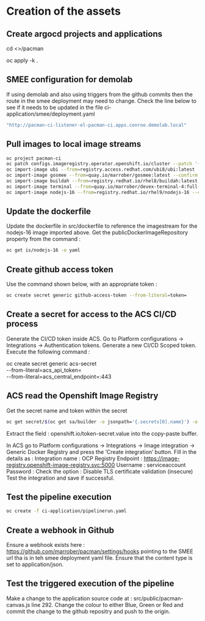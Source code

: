 # Creation of the assets

## Create argocd projects and applications

cd <<clone-location>>/pacman

oc apply -k .

## SMEE configuration for demolab

If using demolab and also using triggers from the github commits then the route in the smee deployment may need to change. Check the line below to see if it needs to be updated in the file ci-application/smee/deployment.yaml

````bash
"http://pacman-ci-listener-el-pacman-ci.apps.conroe.demolab.local"
````

## Pull images to local image streams

````bash
oc project pacman-ci
oc patch configs.imageregistry.operator.openshift.io/cluster --patch '{"spec":{"defaultRoute":true}}' --type=merge
oc import-image ubi --from=registry.access.redhat.com/ubi8/ubi:latest --confirm
oc import-image gosmee --from=quay.io/marrober/gosmee:latest --confirm
oc import-image buildah --from=registry.redhat.io/rhel8/buildah:latest --confirm
oc import-image terminal --from=quay.io/marrober/devex-terminal-4:full-terminal-1.5 --confirm
oc import-image nodejs-16 --from=registry.redhat.io/rhel9/nodejs-16 --confirm
````

## Update the dockerfile 

Update the dockerfile in src/dockerfile to reference the imagestream for the nodejs-16 image imported above. Get the publicDockerImageRepository property from the command : 

````bash
oc get is/nodejs-16 -o yaml
````

## Create github access token

Use the command shown below, with an appropriate token :

````bash
oc create secret generic github-access-token --from-literal=token=
````

## Create a secret for access to the ACS CI/CD process

Generate the CI/CD token inside ACS. Go to Platform configurations -> Integrations -> Authentication tokens.
Generate a new CI/CD Scoped token.
Execute the following command :

oc create secret generic acs-secret \
--from-literal=acs_api_token=<token from above step> \
--from-literal=acs_central_endpoint=<url-for-rhacs-server>:443

## ACS read the Openshift Image Registry

Get the secret name and token within the secret

````bash
oc get secret/$(oc get sa/builder -o jsonpath='{.secrets[0].name}') -o jsonpath='{.metadata.annotations}' | jq '."openshift.io/token-secret.value"' 
````

Extract the field : openshift.io/token-secret.value into the copy-paste buffer.

In ACS go to Platform configurations -> Integrations -> Image integration -> Generic Docker Registry and press the ‘Create integration’ button.
Fill in the details as :
	Integration name : OCP Registry
	Endpoint : https://image-registry.openshift-image-registry.svc:5000
	Username : serviceaccount
	Password : <as copied from the secret previously>
	Check the option : Disable TLS certificate validation (insecure)
Test the integration and save if successful.

## Test the pipeline execution

````bash
oc create -f ci-application/pipelinerun.yaml 
````

## Create a webhook in Github

Ensure a webhook exists here : https://github.com/marrober/pacman/settings/hooks pointing to the SMEE url tha is in teh smee deployment yaml file. Ensure that the content type is set to application/json.

## Test the triggered execution of the pipeline

Make a change to the application source code at : src/public/pacman-canvas.js line 292. Change the colour to either Blue, Green or Red and commit the change to the github repositry and push to the origin.





